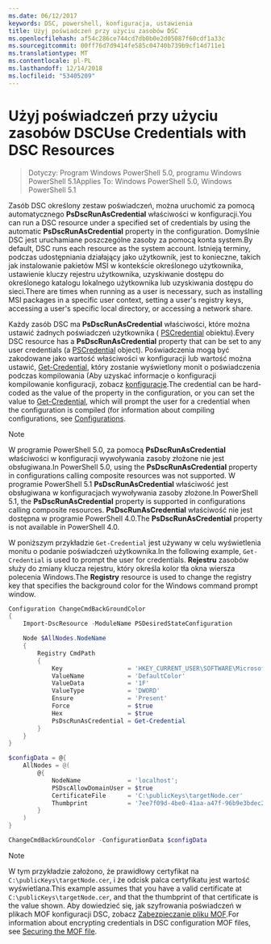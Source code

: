 ```yaml
---
ms.date: 06/12/2017
keywords: DSC, powershell, konfiguracja, ustawienia
title: Użyj poświadczeń przy użyciu zasobów DSC
ms.openlocfilehash: af54c286ce744cd7db0b0e2d05087f60cdf1a33c
ms.sourcegitcommit: 00ff76d7d9414fe585c04740b739b9cf14d711e1
ms.translationtype: MT
ms.contentlocale: pl-PL
ms.lasthandoff: 12/14/2018
ms.locfileid: "53405209"
---
```

# <a name="use-credentials-with-dsc-resources"></a><span data-ttu-id="20711-103">Użyj poświadczeń przy użyciu zasobów DSC</span><span class="sxs-lookup"><span data-stu-id="20711-103">Use Credentials with DSC Resources</span></span>

> <span data-ttu-id="20711-104">Dotyczy: Program Windows PowerShell 5.0, programu Windows PowerShell 5.1</span><span class="sxs-lookup"><span data-stu-id="20711-104">Applies To: Windows PowerShell 5.0, Windows PowerShell 5.1</span></span>

<span data-ttu-id="20711-105">Zasób DSC określony zestaw poświadczeń, można uruchomić za pomocą automatycznego **PsDscRunAsCredential** właściwości w konfiguracji.</span><span class="sxs-lookup"><span data-stu-id="20711-105">You can run a DSC resource under a specified set of credentials by using the automatic **PsDscRunAsCredential** property in the configuration.</span></span>
<span data-ttu-id="20711-106">Domyślnie DSC jest uruchamiane poszczególne zasoby za pomocą konta system.</span><span class="sxs-lookup"><span data-stu-id="20711-106">By default, DSC runs each resource as the system account.</span></span>
<span data-ttu-id="20711-107">Istnieją terminy, podczas udostępniania działający jako użytkownik, jest to konieczne, takich jak instalowanie pakietów MSI w kontekście określonego użytkownika, ustawienie kluczy rejestru użytkownika, uzyskiwanie dostępu do określonego katalogu lokalnego użytkownika lub uzyskiwania dostępu do sieci.</span><span class="sxs-lookup"><span data-stu-id="20711-107">There are times when running as a user is necessary, such as installing MSI packages in a specific user context, setting a user's registry keys, accessing a user's specific local directory, or accessing a network share.</span></span>

<span data-ttu-id="20711-108">Każdy zasób DSC ma **PsDscRunAsCredential** właściwości, które można ustawić żadnych poświadczeń użytkownika ( [PSCredential](/dotnet/api/system.management.automation.pscredential) obiektu).</span><span class="sxs-lookup"><span data-stu-id="20711-108">Every DSC resource has a **PsDscRunAsCredential** property that can be set to any user credentials (a [PSCredential](/dotnet/api/system.management.automation.pscredential) object).</span></span>
<span data-ttu-id="20711-109">Poświadczenia mogą być zakodowane jako wartość właściwości w konfiguracji lub wartość można ustawić, [Get-Credential](/powershell/module/Microsoft.PowerShell.Security/Get-Credential), który zostanie wyświetlony monit o poświadczenia podczas kompilowania (Aby uzyskać informacje o konfiguracji kompilowanie konfiguracji, zobacz [konfiguracje](configurations.md).</span><span class="sxs-lookup"><span data-stu-id="20711-109">The credential can be hard-coded as the value of the property in the configuration, or you can set the value to [Get-Credential](/powershell/module/Microsoft.PowerShell.Security/Get-Credential), which will prompt the user for a credential when the configuration is compiled (for information about compiling configurations, see [Configurations](configurations.md).</span></span>

> [!NOTE]
> <span data-ttu-id="20711-110">W programie PowerShell 5.0, za pomocą **PsDscRunAsCredential** właściwości w konfiguracji wywoływania zasoby złożone nie jest obsługiwana.</span><span class="sxs-lookup"><span data-stu-id="20711-110">In PowerShell 5.0, using the **PsDscRunAsCredential** property in configurations calling composite resources was not supported.</span></span>
> <span data-ttu-id="20711-111">W programie PowerShell 5.1 **PsDscRunAsCredential** właściwość jest obsługiwana w konfiguracjach wywoływania zasoby złożone.</span><span class="sxs-lookup"><span data-stu-id="20711-111">In PowerShell 5.1, the **PsDscRunAsCredential** property is supported in configurations calling composite resources.</span></span>
> <span data-ttu-id="20711-112">**PsDscRunAsCredential** właściwość nie jest dostępna w programie PowerShell 4.0.</span><span class="sxs-lookup"><span data-stu-id="20711-112">The **PsDscRunAsCredential** property is not available in PowerShell 4.0.</span></span>

<span data-ttu-id="20711-113">W poniższym przykładzie `Get-Credential` jest używany w celu wyświetlenia monitu o podanie poświadczeń użytkownika.</span><span class="sxs-lookup"><span data-stu-id="20711-113">In the following example, `Get-Credential` is used to prompt the user for credentials.</span></span>
<span data-ttu-id="20711-114">**Rejestru** zasobów służy do zmiany klucza rejestru, który określa kolor tła okna wiersza polecenia Windows.</span><span class="sxs-lookup"><span data-stu-id="20711-114">The **Registry** resource is used to change the registry key that specifies the background color for the Windows command prompt window.</span></span>

```powershell
Configuration ChangeCmdBackGroundColor
{
    Import-DscResource -ModuleName PSDesiredStateConfiguration

    Node $AllNodes.NodeName
    {
        Registry CmdPath
        {
            Key                  = 'HKEY_CURRENT_USER\SOFTWARE\Microsoft\Command Processor'
            ValueName            = 'DefaultColor'
            ValueData            = '1F'
            ValueType            = 'DWORD'
            Ensure               = 'Present'
            Force                = $true
            Hex                  = $true
            PsDscRunAsCredential = Get-Credential
        }
    }
}

$configData = @{
    AllNodes = @(
        @{
            NodeName             = 'localhost';
            PSDscAllowDomainUser = $true
            CertificateFile      = 'C:\publicKeys\targetNode.cer'
            Thumbprint           = '7ee7f09d-4be0-41aa-a47f-96b9e3bdec25'
        }
    )
}

ChangeCmdBackGroundColor -ConfigurationData $configData
```

> [!NOTE]
> <span data-ttu-id="20711-115">W tym przykładzie założono, że prawidłowy certyfikat na `C:\publicKeys\targetNode.cer`, i że odcisk palca certyfikatu jest wartość wyświetlana.</span><span class="sxs-lookup"><span data-stu-id="20711-115">This example assumes that you have a valid certificate at `C:\publicKeys\targetNode.cer`, and that the thumbprint of that certificate is the value shown.</span></span>
> <span data-ttu-id="20711-116">Aby dowiedzieć się, jak szyfrowania poświadczeń w plikach MOF konfiguracji DSC, zobacz [Zabezpieczanie pliku MOF](../pull-server/secureMOF.md).</span><span class="sxs-lookup"><span data-stu-id="20711-116">For information about encrypting credentials in DSC configuration MOF files, see [Securing the MOF file](../pull-server/secureMOF.md).</span></span>

